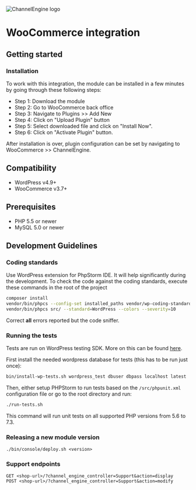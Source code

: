 ![ChannelEngine logo](https://www.channelengine.com/Themes/ChannelEngine/images/ChannelEngine.png)

# WooCommerce integration

## Getting started

### Installation

To work with this integration, the module can be installed in a few minutes by going through these following steps:

- Step 1: Download the module
- Step 2: Go to WooCommerce back office
- Step 3: Navigate to Plugins >> Add New
- Step 4: Click on "Upload Plugin" button
- Step 5: Select downloaded file and click on "Install Now".
- Step 6: Click on "Activate Plugin" button.

After installation is over, plugin configuration can be set by navigating to WooCommerce >> ChannelEngine.

## Compatibility

- WordPress v4.9+
- WooCommerce v3.7+

## Prerequisites

- PHP 5.5 or newer
- MySQL 5.0 or newer

## Development Guidelines

### Coding standards

Use WordPress extension for PhpStorm IDE. It will help significantly during the development.
To check the code against the coding standards, execute these commands in the root of the project

```bash
composer install
vendor/bin/phpcs --config-set installed_paths vendor/wp-coding-standards/wpcs/
vendor/bin/phpcs src/ --standard=WordPress --colors --severity=10
```

Correct **all** errors reported but the code sniffer.

### Running the tests

Tests are run on WordPress testing SDK. More on this can be found [here](https://make.wordpress.org/cli/handbook/plugin-unit-tests/).

First install the needed wordpress database for tests (this has to be run just once):

```bash
bin/install-wp-tests.sh wordpress_test dbuser dbpass localhost latest
```

Then, either setup PHPStorm to run tests based on the `/src/phpunit.xml` configuration file
or go to the root directory and run:

```bash
./run-tests.sh
```

This command will run unit tests on all supported PHP versions from 5.6 to 7.3.

### Releasing a new module version
```
./bin/console/deploy.sh <version>
```

### Support endpoints
```
GET <shop-url>/?channel_engine_controller=Support&action=display
POST <shop-url>/?channel_engine_controller=Support&action=modify
```